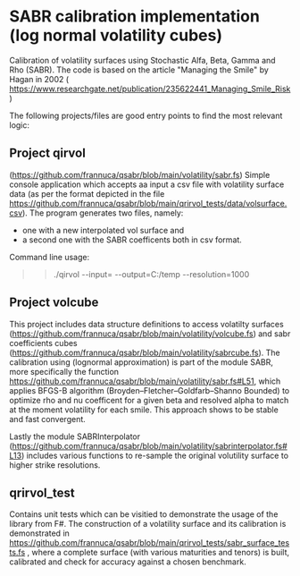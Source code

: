 # SABR calibration implementation (log normal volatility cubes)
Calibration of volatility surfaces using Stochastic Alfa, Beta, Gamma and Rho (SABR).
The code is based on the article "Managing the Smile" by Hagan in 2002 ( https://www.researchgate.net/publication/235622441_Managing_Smile_Risk )

The following projects/files are good entry points to find the most relevant logic:

## Project **qirvol** 
(https://github.com/frannuca/qsabr/blob/main/volatility/sabr.fs)
Simple console application which accepts aa input a csv file with volatility surface data (as per the format depicted in the file https://github.com/frannuca/qsabr/blob/main/qrirvol_tests/data/volsurface.csv). 
The program generates two files, namely:
- one with a new interpolated vol surface and
- a second one with the SABR coefficents
both in csv format.

Command line usage:
>>./qirvol --input=<path to volsurface.csv> --output=C:/temp --resolution=1000

## Project **volcube** 
This project includes data structure definitions to access volatilty surfaces (https://github.com/frannuca/qsabr/blob/main/volatility/volcube.fs) and sabr coefficients cubes (https://github.com/frannuca/qsabr/blob/main/volatility/sabrcube.fs). 
 The calibration using (lognormal approximation) is part of the module SABR, more specifically the function https://github.com/frannuca/qsabr/blob/main/volatility/sabr.fs#L51, which applies BFGS-B algorithm (Broyden–Fletcher–Goldfarb–Shanno Bounded) to optimize rho and nu coefficent for a given beta and resolved alpha to match at the moment volatility for each smile. This approach shows to be stable and fast convergent.

 Lastly the module SABRInterpolator (https://github.com/frannuca/qsabr/blob/main/volatility/sabrinterpolator.fs#L13) includes various functions to re-sample the original volutility surface to higher strike resolutions.
 
 
## **qrirvol_test** 
Contains unit tests which can be visitied to demonstrate the usage of the library from F#. 
The construction of a volatility surface and its calibration is demonstrated in  https://github.com/frannuca/qsabr/blob/main/qrirvol_tests/sabr_surface_tests.fs , where a complete surface (with various maturities and tenors) is built, calibrated and check for accuracy against a chosen benchmark.




